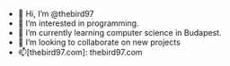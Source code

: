 - 👋 Hi, I’m @thebird97
- 👀 I’m interested in programming.
- 🌱 I’m currently learning computer science in Budapest.
- 💞️ I’m looking to collaborate on new projects
- 📫[thebird97.com]: thebird97.com
